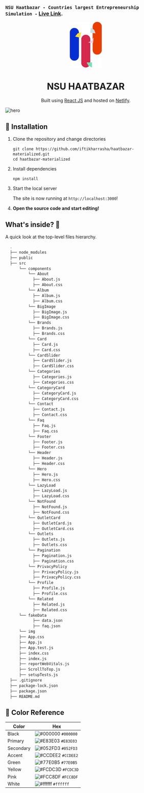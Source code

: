 ### `NSU Haatbazar - Countries largest Entrepreneurship Simulation -` [Live Link](https://hbreact.netlify.app/).

<p align="center">
  <a href="https://hbreact.netlify.app/">
    <img alt="Logo" src="./src/img/statue.svg" width="100" />
  </a>
</p>
<h1 align="center">
  NSU HAATBAZAR
</h1>
<p align="center">
  Built using <a href="https://reactjs.org/" target="_blank">React JS</a> and hosted on <a href="https://www.netlify.com/" target="_blank">Netlify</a>.
</p>

![hero](./src/img/haatbazar-ui.png)

## 🚀 Installation

1.  Clone the repository and change directories

    ```shell
    git clone https://github.com/iftikharrasha/haatbazar-materialized.git
    cd haatbazar-materialized
    ```

2. Install dependencies

    ```shell
    npm install
    ```

3. Start the local server

    The site is now running at `http://localhost:3000`!
    

4.  **Open the source code and start editing!**


## What's inside? 🧐

A quick look at the top-level files hierarchy.

```sh
  .
  ├── node_modules
  ├── public 
  ├── src
      └── components
          └── About
            ├── About.js
            ├── About.css
          └── Album
            ├── Album.js
            ├── Album.css
          └── BigImage
            ├── BigImage.js
            ├── BigImage.css
          └── Brands
            ├── Brands.js
            ├── Brands.css
          └── Card
            ├── Card.js
            ├── Card.css
          └── CardSlider
            ├── CardSlider.js
            ├── CardSlider.css
          └── Categories
            ├── Categories.js
            ├── Categories.css
          └── CategoryCard
            ├── CategoryCard.js
            ├── CategoryCard.css
          └── Contact
            ├── Contact.js
            ├── Contact.css
          └── Faq
            ├── Faq.js
            ├── Faq.css
          └── Footer
            ├── Footer.js
            ├── Footer.css
          └── Header
            ├── Header.js
            ├── Header.css
          └── Hero
            ├── Hero.js
            ├── Hero.css
          └── LazyLoad
            ├── LazyLoad.js
            ├── LazyLoad.css
          └── NotFound
            ├── NotFound.js
            ├── NotFound.css
          └── OutletCard
            ├── OutletCard.js
            ├── OutletCard.css
          └── Outlets
            ├── Outlets.js
            ├── Outlets.css
          └── Pagination
            ├── Pagination.js
            ├── Pagination.css
          └── PrivacyPolicy
            ├── PrivacyPolicy.js
            ├── PrivacyPolicy.css
          └── Profile
            ├── Profile.js
            ├── Profile.css
          └── Related
            ├── Related.js
            ├── Related.css
      └── fakeData
            ├── data.json
            ├── faq.json
      └── img
      ├── App.css
      ├── App.js
      ├── App.test.js
      ├── index.css
      ├── index.js
      ├── reportWebVitals.js
      ├── ScrollToTop.js
      ├── setupTests.js
  ├── .gitignore
  ├── package-lock.json
  ├── package.json
  ├── README.md
 ```
 
 ## 🎨 Color Reference
| Color          | Hex                                                                |
| -------------- | ------------------------------------------------------------------ |
| Black          | ![#000000](https://via.placeholder.com/10/0000?text=+) `#000000` |
| Primary        | ![#E83E03](https://via.placeholder.com/10/E83E03?text=+) `#E83E03` |
| Secondary        | ![#052FD3](https://via.placeholder.com/10/052FD3?text=+) `#052FD3` |
| Accent        | ![#CCDEE2](https://via.placeholder.com/10/CCDEE2?text=+) `#CCDEE2` |
| Green        | ![#77E0B5](https://via.placeholder.com/10/77E0B5?text=+) `#77E0B5` |
| Yellow        | ![#FCDC3D](https://via.placeholder.com/10/FCDC3D?text=+) `#FCDC3D` |
| Pink        | ![#FCC8DF](https://via.placeholder.com/10/FCC8DF?text=+) `#FCC8DF` |
| White          | ![#ffffff](https://via.placeholder.com/10/ffffff?text=+) `#ffffff` |
